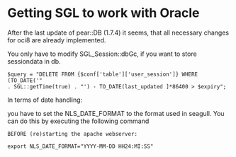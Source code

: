 <!-- Name: Howto/DB/Oracle -->
<!-- Version: 3 -->
<!-- Last-Modified: 2006/12/30 22:38:33 -->
<!-- Author: demian -->

# Getting SGL to work with Oracle

After the last update of pear::DB (1.7.4) it seems, that all necessary changes for oci8 are already implemented.

You only have to modify SGL\_Session::dbGc, if you want to store sessiondata in db.


	$query = "DELETE FROM {$conf['table']['user_session']} WHERE (TO_DATE('" 
	. SGL::getTime(true) . "') - TO_DATE(last_updated ]*86400 > $expiry";


In terms of date handling:

you have to set the NLS\_DATE\_FORMAT to the format used in seagull. You can do this by executing the following command 



	BEFORE (re)starting the apache webserver:
	
	export NLS_DATE_FORMAT="YYYY-MM-DD HH24:MI:SS"